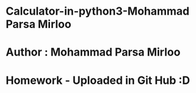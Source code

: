 
# Calculator-in-python3-Mohammad Parsa Mirloo

# Author : Mohammad Parsa Mirloo

# Homework - Uploaded in Git Hub :D
